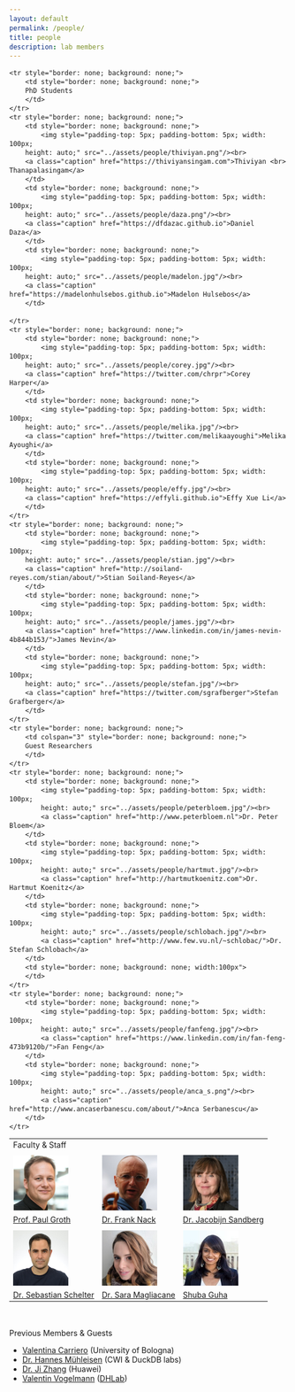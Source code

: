 ```yaml
---
layout: default
permalink: /people/
title: people
description: lab members
---
```


<div class="post-content clearfix">

<table style="border: none; background: none; margin-top: 0;">
<tr style="border: none; background: none;">
    <td style="border: none; background: none;">
    Faculty & Staff
    </td>
</tr>
    <tr style="border: none; background: none;">
        <td style="border: none; background: none;">
            <img style="padding-top: 5px; padding-bottom: 5px; width: 100px" src="../assets/people/groth.png"/><br>
            <a class="caption" href="http://pgroth.com">Prof. Paul Groth</a>
        </td>
        <td style="border: none; background: none;">
            <img style="padding-top: 5px; padding-bottom: 5px; width: 100px
            " src="../assets/people/nack.png"/><br>
            <a class="caption" href="https://fnack.wordpress.com/about/">Dr. Frank Nack</a>
        </td>
        <td style="border: none; background: none;">
            <img style="padding-top: 5px; padding-bottom: 5px; width: 100px" src="../assets/people/sandberg.png"/><br>
            <a class="caption" href="https://www.uva.nl/profiel/s/a/j.a.c.sandberg/j.a.c.sandberg.html">Dr. Jacobijn Sandberg</a>
        </td>
        </tr>
        <tr style="border: none; background: none;">
        <td style="border: none; background: none;">
            <img style="padding-top: 5px; padding-bottom: 5px; width: 100px; height: auto;" src="../assets/people/sebastian.jpg"/><br>
        <a class="caption" href="https://ssc.io">Dr. Sebastian Schelter</a>
        </td>
        <td style="border: none; background: none;">
            <img style="padding-top: 5px; padding-bottom: 5px; width: 100px" src="../assets/people/sara.jpg"/><br>
        <a class="caption" href="https://smaglia.wordpress.com">Dr. Sara Magliacane</a>
        </td>
        <td style="border: none; background: none;">
            <img style="padding-top: 5px; padding-bottom: 5px; width: 100px" src="../assets/people/shuba.jpeg"/><br>
        <a class="caption" href="https://www.linkedin.com/in/shubhaguha/">Shuba Guha</a>
        </td>
    </tr>

    <tr style="border: none; background: none;">
        <td style="border: none; background: none;">
        PhD Students
        </td>
    </tr>
    <tr style="border: none; background: none;">
        <td style="border: none; background: none;">
            <img style="padding-top: 5px; padding-bottom: 5px; width: 100px;
        height: auto;" src="../assets/people/thiviyan.png"/><br>
        <a class="caption" href="https://thiviyansingam.com">Thiviyan <br> Thanapalasingam</a>
        </td>
        <td style="border: none; background: none;">
            <img style="padding-top: 5px; padding-bottom: 5px; width: 100px;
        height: auto;" src="../assets/people/daza.png"/><br>
        <a class="caption" href="https://dfdazac.github.io">Daniel Daza</a>
        </td>
        <td style="border: none; background: none;">
            <img style="padding-top: 5px; padding-bottom: 5px; width: 100px;
        height: auto;" src="../assets/people/madelon.jpg"/><br>
        <a class="caption" href="https://madelonhulsebos.github.io">Madelon Hulsebos</a>
        </td>
         
    </tr>
    <tr style="border: none; background: none;">
        <td style="border: none; background: none;">
            <img style="padding-top: 5px; padding-bottom: 5px; width: 100px;
        height: auto;" src="../assets/people/corey.jpg"/><br>
        <a class="caption" href="https://twitter.com/chrpr">Corey Harper</a>
        </td>  
        <td style="border: none; background: none;">
            <img style="padding-top: 5px; padding-bottom: 5px; width: 100px;
        height: auto;" src="../assets/people/melika.jpg"/><br>
        <a class="caption" href="https://twitter.com/melikaayoughi">Melika Ayoughi</a>
        </td>
        <td style="border: none; background: none;">
            <img style="padding-top: 5px; padding-bottom: 5px; width: 100px;
        height: auto;" src="../assets/people/effy.jpg"/><br>
        <a class="caption" href="https://effyli.github.io">Effy Xue Li</a>
        </td>
    </tr>
    <tr style="border: none; background: none;">
        <td style="border: none; background: none;">
            <img style="padding-top: 5px; padding-bottom: 5px; width: 100px;
        height: auto;" src="../assets/people/stian.jpg"/><br>
        <a class="caption" href="http://soiland-reyes.com/stian/about/">Stian Soiland-Reyes</a>
        </td>
        <td style="border: none; background: none;">
            <img style="padding-top: 5px; padding-bottom: 5px; width: 100px;
        height: auto;" src="../assets/people/james.jpg"/><br>
        <a class="caption" href="https://www.linkedin.com/in/james-nevin-4b844b153/">James Nevin</a>
        </td>
        <td style="border: none; background: none;">
            <img style="padding-top: 5px; padding-bottom: 5px; width: 100px;
        height: auto;" src="../assets/people/stefan.jpg"/><br>
        <a class="caption" href="https://twitter.com/sgrafberger">Stefan Grafberger</a>
        </td>
    </tr>
    <tr style="border: none; background: none;">
        <td colspan="3" style="border: none; background: none;">
        Guest Researchers
        </td>
    </tr>
    <tr style="border: none; background: none;">
        <td style="border: none; background: none;">
            <img style="padding-top: 5px; padding-bottom: 5px; width: 100px;
            height: auto;" src="../assets/people/peterbloem.jpg"/><br>
            <a class="caption" href="http://www.peterbloem.nl">Dr. Peter Bloem</a>
        </td>
        <td style="border: none; background: none;">
            <img style="padding-top: 5px; padding-bottom: 5px; width: 100px;
            height: auto;" src="../assets/people/hartmut.jpg"/><br>
            <a class="caption" href="http://hartmutkoenitz.com">Dr. Hartmut Koenitz</a>
        </td>
        <td style="border: none; background: none;">
            <img style="padding-top: 5px; padding-bottom: 5px; width: 100px;
            height: auto;" src="../assets/people/schlobach.jpg"/><br>
            <a class="caption" href="http://www.few.vu.nl/~schlobac/">Dr. Stefan Schlobach</a>
        </td>
        <td style="border: none; background: none; width:100px">
        </td>
    </tr>
    <tr style="border: none; background: none;">
        <td style="border: none; background: none;">
            <img style="padding-top: 5px; padding-bottom: 5px; width: 100px;
            height: auto;" src="../assets/people/fanfeng.jpg"/><br>
            <a class="caption" href="https://www.linkedin.com/in/fan-feng-473b9120b/">Fan Feng</a>
        </td>
        <td style="border: none; background: none;">
            <img style="padding-top: 5px; padding-bottom: 5px; width: 100px;
            height: auto;" src="../assets/people/anca_s.png"/><br>
            <a class="caption" href="http://www.ancaserbanescu.com/about/">Anca Serbanescu</a>
        </td>
    </tr>

 </table>


</div>

<br>
<br>
 Previous Members & Guests
<ul>
<li><a href="https://twitter.com/vale_carriero">Valentina Carriero</a> (University of Bologna)</li>
<li><a href="https://hannes.muehleisen.org">Dr. Hannes Mühleisen</a> (CWI & DuckDB labs)</li>
<li><a href="http://jizhang.pro">Dr. Ji Zhang</a> (Huawei) </li>
<li><a href="https://www.linkedin.com/in/valentin-vogelmann-a77b03198/">Valentin Vogelmann</a> (<a href="https://dhlab.nl">DHLab</a>)</li>
</ul>

